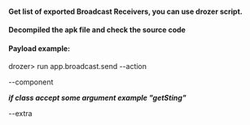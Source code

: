 #### Get list of exported Broadcast Receivers, you can use drozer script.

#### Decompiled the apk file and check the source code

#### Payload example:
drozer> run app.broadcast.send --action <EXPORTED BROADCAST RECEIVER> 
  
  --component <FULL PACKAGE NAME example: com.some.example.class>
  
  ***if class accept some argument example "getSting"***
  
  --extra <string parametr_name value>

